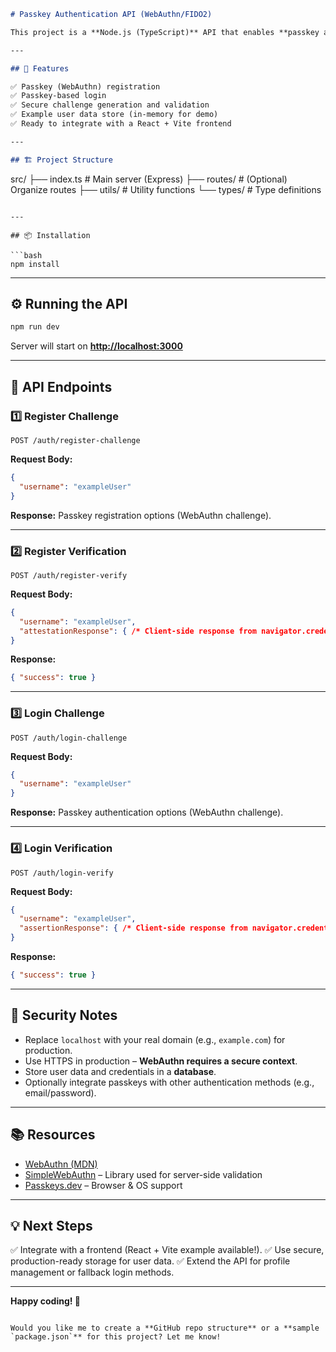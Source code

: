 ```markdown
# Passkey Authentication API (WebAuthn/FIDO2)

This project is a **Node.js (TypeScript)** API that enables **passkey authentication** using the **WebAuthn** (FIDO2) standard. It supports **passkey registration** and **authentication** for a seamless passwordless login experience.

---

## 🚀 Features

✅ Passkey (WebAuthn) registration  
✅ Passkey-based login  
✅ Secure challenge generation and validation  
✅ Example user data store (in-memory for demo)  
✅ Ready to integrate with a React + Vite frontend

---

## 🏗️ Project Structure

```

src/
├── index.ts           # Main server (Express)
├── routes/            # (Optional) Organize routes
├── utils/             # Utility functions
└── types/             # Type definitions

````

---

## 📦 Installation

```bash
npm install
````

---

## ⚙️ Running the API

```bash
npm run dev
```

Server will start on **[http://localhost:3000](http://localhost:3000)**

---

## 📝 API Endpoints

### 1️⃣ Register Challenge

```http
POST /auth/register-challenge
```

**Request Body:**

```json
{
  "username": "exampleUser"
}
```

**Response:**
Passkey registration options (WebAuthn challenge).

---

### 2️⃣ Register Verification

```http
POST /auth/register-verify
```

**Request Body:**

```json
{
  "username": "exampleUser",
  "attestationResponse": { /* Client-side response from navigator.credentials.create */ }
}
```

**Response:**

```json
{ "success": true }
```

---

### 3️⃣ Login Challenge

```http
POST /auth/login-challenge
```

**Request Body:**

```json
{
  "username": "exampleUser"
}
```

**Response:**
Passkey authentication options (WebAuthn challenge).

---

### 4️⃣ Login Verification

```http
POST /auth/login-verify
```

**Request Body:**

```json
{
  "username": "exampleUser",
  "assertionResponse": { /* Client-side response from navigator.credentials.get */ }
}
```

**Response:**

```json
{ "success": true }
```

---

## 🔐 Security Notes

* Replace `localhost` with your real domain (e.g., `example.com`) for production.
* Use HTTPS in production – **WebAuthn requires a secure context**.
* Store user data and credentials in a **database**.
* Optionally integrate passkeys with other authentication methods (e.g., email/password).

---

## 📚 Resources

* [WebAuthn (MDN)](https://developer.mozilla.org/en-US/docs/Web/API/Web_Authentication_API)
* [SimpleWebAuthn](https://github.com/MasterKale/SimpleWebAuthn) – Library used for server-side validation
* [Passkeys.dev](https://passkeys.dev) – Browser & OS support

---

## 💡 Next Steps

✅ Integrate with a frontend (React + Vite example available!).
✅ Use secure, production-ready storage for user data.
✅ Extend the API for profile management or fallback login methods.

---

**Happy coding! 🚀**

```

Would you like me to create a **GitHub repo structure** or a **sample `package.json`** for this project? Let me know!
```
